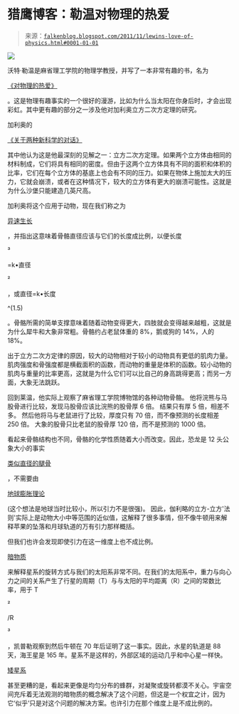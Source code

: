 <!--yml

类别：未分类

日期：2024 年 5 月 12 日 20:40:59

-->

# 猎鹰博客：勒温对物理的热爱

> 来源：[`falkenblog.blogspot.com/2011/11/lewins-love-of-physics.html#0001-01-01`](http://falkenblog.blogspot.com/2011/11/lewins-love-of-physics.html#0001-01-01)

![](https://blogger.googleusercontent.com/img/b/R29vZ2xl/AVvXsEilisGnKpd98r0jqgD5bGTbdDGDOi16aFRwWDVOCs2MLn5XqYnDdbO0QC22Sc3I-nd-X2IUAjnDa6Gj3AJEZOoMXTXKhdDt3f0wyU32Eo0MJcLwzs12z_r5tgflhoegeA6-3OlOcg/s1600/physics.jpg)

沃特·勒温是麻省理工学院的物理学教授，并写了一本非常有趣的书，名为

[《对物理的热爱》](http://www.amazon.com/Love-Physics-Rainbow-Journey-Through/dp/B005GNIX32/ref=sr_1_2?s=books&ie=UTF8&qid=1320279183&sr=1-2)

。这是物理有趣事实的一个很好的漫游，比如为什么当太阳在你身后时，才会出现彩虹。其中更有趣的部分之一涉及他对加利奥立方二次方定理的研究。

加利奥的

[《关于两种新科学的对话》](http://galileo.phys.virginia.edu/classes/109N/tns1.htm)

其中他认为这是他最深刻的见解之一：立方二次方定理。如果两个立方体由相同的材料制成，它们将具有相同的密度。但由于这两个立方体具有不同的面积和体积的比率，它们在每个立方体的基底上也会有不同的压力。如果在物体上施加太大的压力，它就会崩溃，或者在这种情况下，较大的立方体有更大的崩溃可能性。这就是为什么沙堡只能建造几英尺高。

加利奥将这个应用于动物，现在我们称之为

[异速生长](http://en.wikipedia.org/wiki/Allometry)

，并指出这意味着骨骼直径应该与它们的长度成比例，以便长度

³

=k•直径

²

，或直径=k•长度

^(1.5)

。骨骼所需的简单支撑意味着随着动物变得更大，四肢就会变得越来越粗，这就是为什么犀牛和大象非常粗。骨骼约占老鼠体重的 8%，鹅或狗的 14%，人的 18%。

出于立方二次方定律的原因，较大的动物相对于较小的动物具有更低的肌肉力量。肌肉强度和骨强度都是横截面积的函数，而动物的重量是体积的函数。较小动物的肌肉与重量的比率更高，这就是为什么它们可以比自己的身高跳得更高；而另一方面，大象无法跳跃。

回到莱温，他实际上观察了麻省理工学院博物馆的各种动物骨骼。 他将浣熊与马股骨进行比较，发现马股骨应该比浣熊的股骨厚 6 倍。 结果只有厚 5 倍，相差不多。 然后他将马与老鼠进行了比较，厚度只有 70 倍，而不像预测的长度相差 250 倍。 大象的股骨只比老鼠的股骨厚 120 倍，而不是预测的 1000 倍。

看起来骨骼结构也不同，骨骼的化学性质随着大小而改变。因此，恐龙是 12 头公象大小的事实

[类似直径的腿骨](http://en.wikipedia.org/wiki/Tyrannosaurus)

，不需要由

[地球膨胀理论](http://www.dinox.org/english/dinolink.htm)

(这个想法是地球当时比较小，所以引力不是很强)。 因此，伽利略的立方-立方'法则'实际上是动物大小中等范围的近似值，这解释了很多事情，但不像牛顿用来解释苹果的坠落和月球轨道的万有引力那样概括。

但我们也许会发现即使引力在这一维度上也不成比例。

[暗物质](http://en.wikipedia.org/wiki/Dark_matter)

来解释星系的旋转方式与我们的太阳系非常不同。在我们的太阳系中，重力与向心力之间的关系产生了行星的周期（T）与与太阳的平均距离（R）之间的常数比率，用于 T

²

/R

³

，凯普勒观察到然后牛顿在 70 年后证明了这一事实。因此，水星的轨道是 88 天，海王星是 165 年。星系不是这样的，外部区域的运动几乎和中心星一样快。

[矮星系](http://earthsky.org/space/study-of-dwarf-galaxies-deepens-mystery-of-dark-matter)

甚至更糟的是，看起来更像是均匀分布的蜂群，对凝聚或旋转都漠不关心。宇宙空间充斥着无法观测的暗物质的概念解决了这个问题，但这是一个权宜之计，因为它‘似乎’只是对这个问题的解决方案。也许引力在那个维度上是不成比例的。
